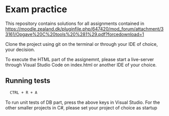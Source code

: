 # Exam practice

This repository contains solutions for all assignments contained in https://moodle.zealand.dk/pluginfile.php/647420/mod_forum/attachment/33161/Opgave%20C%20tools%20%281%29.pdf?forcedownload=1

Clone the project using git on the terminal or through your IDE of choice, your decision. 

To execute the HTML part of the assignemnt, please start a live-server through Visual Studio Code on index.html or another IDE of your choice. 

## Running tests
```bash
  CTRL + R + A
```
To run unit tests of DB part, press the above keys in Visual Studio. 
For the other smaller projects in C#, please set your project of choice as startup

